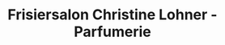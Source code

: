 ---
title: "Frisiersalon Christine Lohner - Parfumerie"
url: /sankt-barbara-im-muerztal/frisiersalon-christine-lohner-parfumerie/
shop: Friseur
---